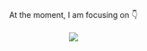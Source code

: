 <p align="center">
  <br>
   At the moment, I am focusing on 👇 
  <br>
  <br>
  <a  href="https://github.com/a331998513/projects">
    <img align="center" src="https://github-readme-stats.vercel.app/api/top-langs/?username=a331998513" />
  </a>
</p>
